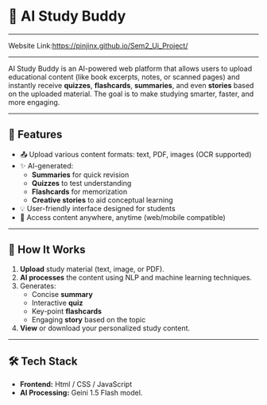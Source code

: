 # 📘 AI Study Buddy
---
Website Link:https://pinjinx.github.io/Sem2_Ui_Project/

---

AI Study Buddy is an AI-powered web platform that allows users to upload educational content (like book excerpts, notes, or scanned pages) and instantly receive **quizzes**, **flashcards**, **summaries**, and even **stories** based on the uploaded material. The goal is to make studying smarter, faster, and more engaging.

---

## 🚀 Features

- 📤 Upload various content formats: text, PDF, images (OCR supported)
- ✨ AI-generated:
  - **Summaries** for quick revision
  - **Quizzes** to test understanding
  - **Flashcards** for memorization
  - **Creative stories** to aid conceptual learning
- 💡 User-friendly interface designed for students
- 📱 Access content anywhere, anytime (web/mobile compatible)

---

## 🧠 How It Works

1. **Upload** study material (text, image, or PDF).
2. **AI processes** the content using NLP and machine learning techniques.
3. Generates:
   - Concise **summary**
   - Interactive **quiz**
   - Key-point **flashcards**
   - Engaging **story** based on the topic
4. **View** or download your personalized study content.

---

## 🛠️ Tech Stack

- **Frontend:** Html / CSS / JavaScript 
- **AI Processing:** Geini 1.5 Flash model. 



